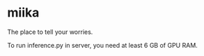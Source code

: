 # miika
The place to tell your worries.

To run inference.py in server, you need at least 6 GB of GPU RAM.